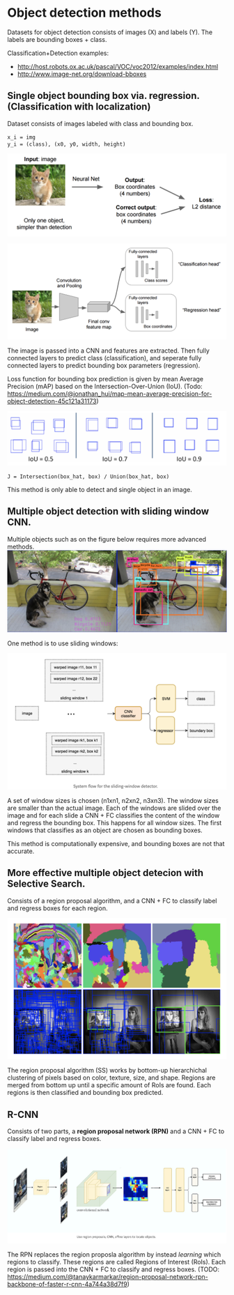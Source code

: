 # Object detection methods

Datasets for object detection consists of images (X) and labels (Y). The labels are bounding boxes + class.

Classification+Detection examples:

* http://host.robots.ox.ac.uk/pascal/VOC/voc2012/examples/index.html
* http://www.image-net.org/download-bboxes

## Single object bounding box via. regression. (Classification with localization)
Dataset consists of images labeled with class and bounding box.

    x_i = img
    y_i = (class), (x0, y0, width, height)

![Input image with ground-truth bounding box](figures/classification_localization1.png)

![Architecture for classifcation and localization](figures/classification_localization2.png)

The image is passed into a CNN and features are extracted. Then fully connected layers to predict class (classification), and seperate fully connected layers to predict bounding box parameters (regression).

Loss function for bounding box prediction is given by mean Average Precision (mAP) based on the Intersection-Over-Union (IoU).
(Todo: https://medium.com/@jonathan_hui/map-mean-average-precision-for-object-detection-45c121a31173)

![IoU](figures/IoU.png)

    J = Intersection(box_hat, box) / Union(box_hat, box)

This method is only able to detect and single object in an image.

## Multiple object detection with sliding window CNN.
Multiple objects such as on the figure below requires more advanced methods.
![Inputs images with ground-truth bounding boxes.](figures/input_label.png)

One method is to use sliding windows:

![Sliding_Windows](figures/sliding_window.png)

A set of window sizes is chosen (n1xn1, n2xn2, n3xn3). The window sizes are smaller than the actual image. Each of the windows are slided over the image and for each slide a CNN + FC classifies the content of the window and regress the bounding box. This happens for all window sizes. The first windows that classifies as an object are chosen as bounding boxes.

This method is computationally expensive, and bounding boxes are not that accurate.


## More effective multiple object detecion with Selective Search.
Consists of a region proposal algorithm, and a CNN + FC to classify label and regress boxes for each region.

![SS](figures/selective_search.png)

The region proposal algorithm (SS) works by bottom-up hierarchichal clustering of pixels based on color, texture, size, and shape. Regions are merged from bottom up until a specific amount of RoIs are found. Each regions is then classified and bounding box predicted.


## R-CNN
Consists of two parts, a **region proposal network (RPN)** and a CNN + FC to classify label and regress boxes.

![RCNN](figures/rcnn.png)

The RPN replaces the region proposla algorithm by instead _learning_ which regions to classify. These regions are called Regions of Interest (RoIs). Each region is passed into the CNN + FC to classify and regress boxes.
(TODO: https://medium.com/@tanaykarmarkar/region-proposal-network-rpn-backbone-of-faster-r-cnn-4a744a38d7f9)
